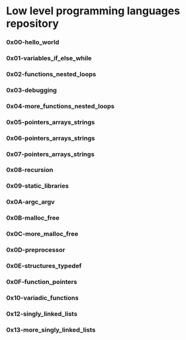 # Low level programming languages repository


### 0x00-hello_world

### 0x01-variables_if_else_while

### 0x02-functions_nested_loops

### 0x03-debugging

### 0x04-more_functions_nested_loops

### 0x05-pointers_arrays_strings

### 0x06-pointers_arrays_strings

### 0x07-pointers_arrays_strings

### 0x08-recursion

### 0x09-static_libraries

### 0x0A-argc_argv

### 0x0B-malloc_free

### 0x0C-more_malloc_free

### 0x0D-preprocessor

### 0x0E-structures_typedef

### 0x0F-function_pointers

### 0x10-variadic_functions

### 0x12-singly_linked_lists

### 0x13-more_singly_linked_lists
